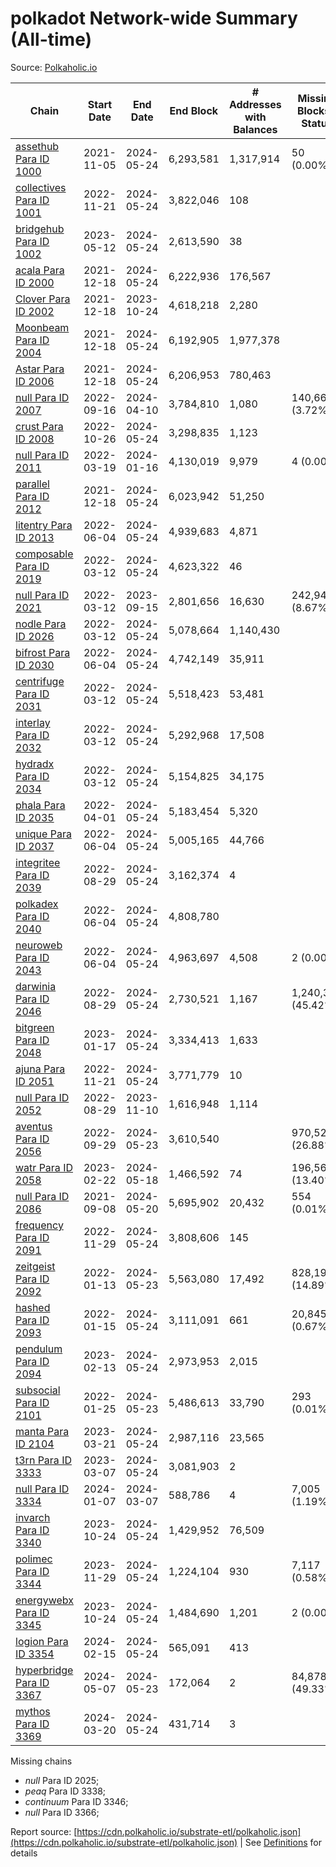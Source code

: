 # polkadot Network-wide Summary (All-time)

Source: [Polkaholic.io](https://polkaholic.io)


| Chain            | Start Date | End Date | End Block | # Addresses with Balances | Missing Blocks / Status |
| ---------------- | ---------- | ---------| --------- | ------------------------- | ----------------------- |
| [assethub Para ID 1000](/polkadot/1000-assethub) | 2021-11-05 | 2024-05-24 | 6,293,581 |  1,317,914 | 50 (0.00%)  |
| [collectives Para ID 1001](/polkadot/1001-collectives) | 2022-11-21 | 2024-05-24 | 3,822,046 |  108 |    |
| [bridgehub Para ID 1002](/polkadot/1002-bridgehub) | 2023-05-12 | 2024-05-24 | 2,613,590 |  38 |    |
| [acala Para ID 2000](/polkadot/2000-acala) | 2021-12-18 | 2024-05-24 | 6,222,936 |  176,567 |    |
| [Clover Para ID 2002](/polkadot/2002-clover) | 2021-12-18 | 2023-10-24 | 4,618,218 |  2,280 |    |
| [Moonbeam Para ID 2004](/polkadot/2004-moonbeam) | 2021-12-18 | 2024-05-24 | 6,192,905 |  1,977,378 |    |
| [Astar Para ID 2006](/polkadot/2006-astar) | 2021-12-18 | 2024-05-24 | 6,206,953 |  780,463 |    |
| [null Para ID 2007](/polkadot/2007-kapex) | 2022-09-16 | 2024-04-10 | 3,784,810 |  1,080 | 140,668 (3.72%)  |
| [crust Para ID 2008](/polkadot/2008-crust) | 2022-10-26 | 2024-05-24 | 3,298,835 |  1,123 |    |
| [null Para ID 2011](/polkadot/2011-equilibrium) | 2022-03-19 | 2024-01-16 | 4,130,019 |  9,979 | 4 (0.00%)  |
| [parallel Para ID 2012](/polkadot/2012-parallel) | 2021-12-18 | 2024-05-24 | 6,023,942 |  51,250 |    |
| [litentry Para ID 2013](/polkadot/2013-litentry) | 2022-06-04 | 2024-05-24 | 4,939,683 |  4,871 |    |
| [composable Para ID 2019](/polkadot/2019-composable) | 2022-03-12 | 2024-05-24 | 4,623,322 |  46 |    |
| [null Para ID 2021](/polkadot/2021-efinity) | 2022-03-12 | 2023-09-15 | 2,801,656 |  16,630 | 242,949 (8.67%)  |
| [nodle Para ID 2026](/polkadot/2026-nodle) | 2022-03-12 | 2024-05-24 | 5,078,664 |  1,140,430 |    |
| [bifrost Para ID 2030](/polkadot/2030-bifrost) | 2022-06-04 | 2024-05-24 | 4,742,149 |  35,911 |    |
| [centrifuge Para ID 2031](/polkadot/2031-centrifuge) | 2022-03-12 | 2024-05-24 | 5,518,423 |  53,481 |    |
| [interlay Para ID 2032](/polkadot/2032-interlay) | 2022-03-12 | 2024-05-24 | 5,292,968 |  17,508 |    |
| [hydradx Para ID 2034](/polkadot/2034-hydradx) | 2022-03-12 | 2024-05-24 | 5,154,825 |  34,175 |    |
| [phala Para ID 2035](/polkadot/2035-phala) | 2022-04-01 | 2024-05-24 | 5,183,454 |  5,320 |    |
| [unique Para ID 2037](/polkadot/2037-unique) | 2022-06-04 | 2024-05-24 | 5,005,165 |  44,766 |    |
| [integritee Para ID 2039](/polkadot/2039-integritee) | 2022-08-29 | 2024-05-24 | 3,162,374 |  4 |    |
| [polkadex Para ID 2040](/polkadot/2040-polkadex) | 2022-06-04 | 2024-05-24 | 4,808,780 |   |    |
| [neuroweb Para ID 2043](/polkadot/2043-neuroweb) | 2022-06-04 | 2024-05-24 | 4,963,697 |  4,508 | 2 (0.00%)  |
| [darwinia Para ID 2046](/polkadot/2046-darwinia) | 2022-08-29 | 2024-05-24 | 2,730,521 |  1,167 | 1,240,326 (45.42%)  |
| [bitgreen Para ID 2048](/polkadot/2048-bitgreen) | 2023-01-17 | 2024-05-24 | 3,334,413 |  1,633 |    |
| [ajuna Para ID 2051](/polkadot/2051-ajuna) | 2022-11-21 | 2024-05-24 | 3,771,779 |  10 |    |
| [null Para ID 2052](/polkadot/2052-polkadot-parathread-2052) | 2022-08-29 | 2023-11-10 | 1,616,948 |  1,114 |    |
| [aventus Para ID 2056](/polkadot/2056-aventus) | 2022-09-29 | 2024-05-23 | 3,610,540 |   | 970,522 (26.88%)  |
| [watr Para ID 2058](/polkadot/2058-watr) | 2023-02-22 | 2024-05-18 | 1,466,592 |  74 | 196,567 (13.40%)  |
| [null Para ID 2086](/polkadot/2086-kilt) | 2021-09-08 | 2024-05-20 | 5,695,902 |  20,432 | 554 (0.01%)  |
| [frequency Para ID 2091](/polkadot/2091-frequency) | 2022-11-29 | 2024-05-24 | 3,808,606 |  145 |    |
| [zeitgeist Para ID 2092](/polkadot/2092-zeitgeist) | 2022-01-13 | 2024-05-23 | 5,563,080 |  17,492 | 828,192 (14.89%)  |
| [hashed Para ID 2093](/polkadot/2093-hashed) | 2022-01-15 | 2024-05-24 | 3,111,091 |  661 | 20,845 (0.67%)  |
| [pendulum Para ID 2094](/polkadot/2094-pendulum) | 2023-02-13 | 2024-05-24 | 2,973,953 |  2,015 |    |
| [subsocial Para ID 2101](/polkadot/2101-subsocial) | 2022-01-25 | 2024-05-23 | 5,486,613 |  33,790 | 293 (0.01%)  |
| [manta Para ID 2104](/polkadot/2104-manta) | 2023-03-21 | 2024-05-24 | 2,987,116 |  23,565 |    |
| [t3rn Para ID 3333](/polkadot/3333-t3rn) | 2023-03-07 | 2024-05-24 | 3,081,903 |  2 |    |
| [null Para ID 3334](/polkadot/3334-polkadot-parathread-3334) | 2024-01-07 | 2024-03-07 | 588,786 |  4 | 7,005 (1.19%)  |
| [invarch Para ID 3340](/polkadot/3340-invarch) | 2023-10-24 | 2024-05-24 | 1,429,952 |  76,509 |    |
| [polimec Para ID 3344](/polkadot/3344-polimec) | 2023-11-29 | 2024-05-24 | 1,224,104 |  930 | 7,117 (0.58%)  |
| [energywebx Para ID 3345](/polkadot/3345-energywebx) | 2023-10-24 | 2024-05-24 | 1,484,690 |  1,201 | 2 (0.00%)  |
| [logion Para ID 3354](/polkadot/3354-logion) | 2024-02-15 | 2024-05-24 | 565,091 |  413 |    |
| [hyperbridge Para ID 3367](/polkadot/3367-hyperbridge) | 2024-05-07 | 2024-05-23 | 172,064 |  2 | 84,878 (49.33%)  |
| [mythos Para ID 3369](/polkadot/3369-mythos) | 2024-03-20 | 2024-05-24 | 431,714 |  3 |    |

Missing chains


* *null* Para ID 2025; 
* *peaq* Para ID 3338; 
* *continuum* Para ID 3346; 
* *null* Para ID 3366; 

Report source: [https://cdn.polkaholic.io/substrate-etl/polkaholic.json](https://cdn.polkaholic.io/substrate-etl/polkaholic.json) | See [Definitions](/DEFINITIONS.md) for details
